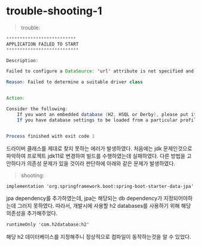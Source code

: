 # trouble-shooting-1

> trouble:

```java
**************************
APPLICATION FAILED TO START
***************************

Description:

Failed to configure a DataSource: 'url' attribute is not specified and no embedded datasource could be configured.

Reason: Failed to determine a suitable driver class


Action:

Consider the following:
    If you want an embedded database (H2, HSQL or Derby), please put it on the classpath.
    If you have database settings to be loaded from a particular profile you may need to activate it (no profiles are currently active).


Process finished with exit code 1
```

드라이버 클래스를 제대로 찾지 못하는 에러가 발생하였다. 처음에는 jdk 문제인것으로 파악하여 프로젝트 jdk11로 변경하여 빌드를 수행하였는데 실패하였다. 다른 방법을 고안하다가 의존성 문제가 있을 것이라 판단하에 아래와 같은 문제가 발생하였다.

> shooting:

```xml
implementation 'org.springframework.boot:spring-boot-starter-data-jpa'
```

jpa dependency를 추가하였는데, jpa는 해당되는 db dependency가 지정되어야하는데 그러지 못하였다.
따라서, 개발시에 사용할 h2 databases를 사용하기 위해 해당 의존성을 추가해주었다.

```xml
runtimeOnly 'com.h2database:h2'
```

해당 h2 데이터베이스를 지정해주니 정상적으로 컴파일이 동작하는것을 알 수 있었다.
